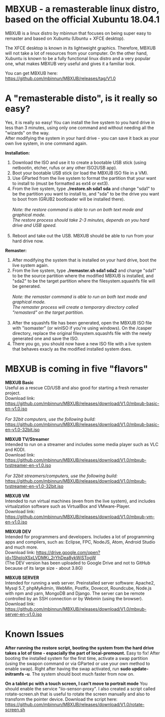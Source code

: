 # MBXUB - a remasterable linux distro, based on the official Xubuntu 18.04.1

MBXUB is a linux distro by mbinnun that focuses on being super easy to remaster and based on Xubuntu (Ubuntu + XFCE desktop).

The XFCE desktop is known in its lightweight graphics. Therefore, MBXUB will not take a lot of resources from your computer.
On the other hand, Xubuntu is known to be a fully functional linux distro and a very popular one, what makes MBXUB very useful and gives it a familiar look.

You can get MBXUB here:<br>
https://github.com/mbinnun/MBXUB/releases/tag/V1.0

# A "remasterable disto", is it really so easy?

Yes, it is really so easy! You can install the live system to you hard drive in less than 3 minutes, using only one command and without needing all the "wizards" on the way.<br>
After modifying the system in your hard drive - you can save it back as your own live system, in one command again.

<b>Installation:</b><br>
1. Download the ISO and use it to create a bootable USB stick (using netbootin, etcher, rufus or any other ISO2USB app).
2. Boot your bootable USB stick (or load the MBXUB ISO file in a VM).
3. Use GParted from the live system to format the partition that your want to install to (must be formatted as ext4 or ext3).
4. From the live system, type <b>./restore.sh sda1 sda</b> and change "sda1" to be the partition you want to install to, and "sda" to be the drive you want to boot from (GRUB2 bootloader will be installed there).<br><br>
<i>Note: the restore command is able to run on both text mode and graphical mode.<br>
  The restore process should take 2-3 minutes, depends on you hard drive and USB speed.</i><br><br>
5. Reboot and take out the USB. MBXUB should be able to run from your hard drive now.

<b>Remaster:</b><br>
1. After modifying the system that is installed on your hard drive, boot the live system again.
2. From the live system, type <b>./remaster.sh sda1 sda2</b> and change "sda1" to be the source partition where the modified MBXUB is installed, and "sda2" to be the target partition where the filesystem.squashfs file will be generated.<br><br>
<i>Note: the remaster command is able to run on both text mode and graphical mode.<br>The remaster process will create a temporary directory called "remasterd" on the target partition.</i><br><br>
5. After the squashfs file has been generated, open the MBXUB ISO file with "isomaster" (or winISO if you're using windows). On the /casper directory, replace the original filesystem.squashfs file with the newly generated one and save the ISO.
6. There you go, you should now have a new ISO file with a live system that behaves exacly as the modified installed system does.

# MBXUB is coming in five "flavors"

<b>MBXUB Basic</b><br>
Useful as a rescue CD/USB and also good for starting a fresh remaster project.<br>
Download link: https://github.com/mbinnun/MBXUB/releases/download/V1.0/mbxub-basic-en-v1.0.iso<br><br>
<i>For 32bit computers, use the following build:</i><br>
https://github.com/mbinnun/MBXUB/releases/download/V1.0/mbxub-basic-en-v1.0-32bit.iso

<b>MBXUB TV/Streamer</b><br>
Intended to run on a streamer and includes some media player such as VLC and KODI.<br>
Download link: https://github.com/mbinnun/MBXUB/releases/download/V1.0/mbxub-tvstreamer-en-v1.0.iso<br><br>
<i>For 32bit streamers/computers, use the following build:</i><br>https://github.com/mbinnun/MBXUB/releases/download/V1.0/mbxub-tvstreamer-en-v1.0-32bit.iso

<b>MBXUB VM</b><br>
Intended to run virtual machines (even from the live system), and includes virtualzation software such as VirtualBox and VMware-Player.<br>
Download link: https://github.com/mbinnun/MBXUB/releases/download/V1.0/mbxub-vm-en-v1.0.iso

<b>MBXUB DEV</b><br>
Intended for programmers and developers. Includes a lot of programming apps and compilers, such as: Eclipse, FPC, NodeJS, Atom, Android Studio and much more.<br>
Download link: https://drive.google.com/open?id=1ShploXSxLVDMKi_2rYhDea8ykWiSTogW<br>
(The DEV version has been uploaded to Google Drive and not to GitHub because of its large size - about 3.8G)

<b>MBXUB SERVER</b><br>
Intended for running a web server. Preinstalled server software: Apache2, Mysql 5.7, phpMyAdmin, WebMin, Postfix, Dovecot, Roundcube, Node.js with npm and yarn, MongoDB and Django. The server can be remote controlled by an SSH connection or by Webmin (using the browser).<br>
Download link: https://github.com/mbinnun/MBXUB/releases/download/V1.0/mbxub-server-en-v1.0.iso

# Known Issues

<b>After running the restore script, booting the system from the hard drive takes a lot of time - espacially the part of local-premount.</b>
Easy to fix! After booting the installed system for the first time, activate a swap partition (using the swapon command or via GParted or use your own method to enable swap). Right after having the swap activated, run <b>sudo update-initramfs -u</b>. The system should boot much faster from now on.

<b>On a tablet pc with a touch screen, I can't move to portrait mode</b>
You should enable the service "iio-sensor-proxy". I also created a script called rotate-screen.sh that is useful to rotate the screen manually and also to transform the pointer device.
Download the script here: https://github.com/mbinnun/MBXUB/releases/download/V1.0/rotate-screen.sh
